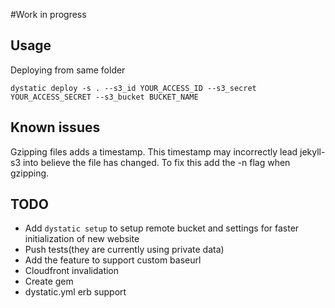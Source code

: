 #Work in progress

## Usage
Deploying from same folder

```dystatic deploy -s . --s3_id YOUR_ACCESS_ID --s3_secret YOUR_ACCESS_SECRET --s3_bucket BUCKET_NAME```

## Known issues

Gzipping files adds a timestamp. This timestamp may incorrectly lead jekyll-s3 into believe the file has changed. To fix this add the -n flag when gzipping.

## TODO

* Add ```dystatic setup``` to setup remote bucket and settings for faster initialization of new website
* Push tests(they are currently using private data)
* Add the feature to support custom baseurl
* Cloudfront invalidation
* Create gem
* dystatic.yml erb support
